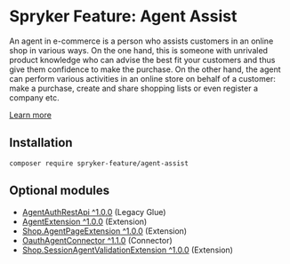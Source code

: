 # Spryker Feature: Agent Assist

An agent in e-commerce is a person who assists customers in an online shop in various ways. On the one hand, this is someone with unrivaled product knowledge who can advise the best fit your customers and thus give them confidence to make the purchase. On the other hand, the agent can perform various activities in an online store on behalf of a customer: make a purchase, create and share shopping lists or even register a company etc.

[Learn more](https://docs.spryker.com/docs/pbc/all/user-management/202307.0/agent-assist-feature-overview.html)

## Installation

```
composer require spryker-feature/agent-assist
```

## Optional modules
- [AgentAuthRestApi ^1.0.0](https://github.com/spryker/agent-auth-rest-api) (Legacy Glue)
- [AgentExtension ^1.0.0](https://github.com/spryker/agent-extension) (Extension)
- [Shop.AgentPageExtension ^1.0.0](https://github.com/spryker-shop/agent-page-extension) (Extension)
- [OauthAgentConnector ^1.1.0](https://github.com/spryker/oauth-agent-connector) (Connector)
- [Shop.SessionAgentValidationExtension ^1.0.0](https://github.com/spryker-shop/session-agent-validation-extension) (Extension)
